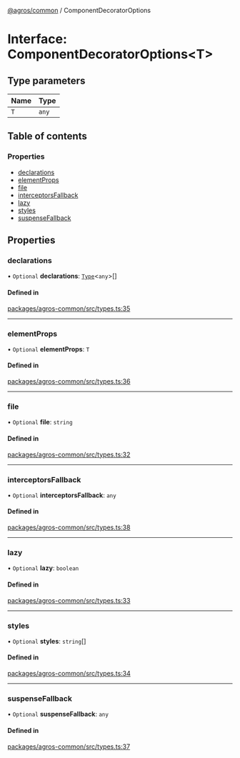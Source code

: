 [@agros/common](../index.md) / ComponentDecoratorOptions

# Interface: ComponentDecoratorOptions<T\>

## Type parameters

| Name | Type |
| :------ | :------ |
| `T` | `any` |

## Table of contents

### Properties

- [declarations](ComponentDecoratorOptions.md#declarations)
- [elementProps](ComponentDecoratorOptions.md#elementprops)
- [file](ComponentDecoratorOptions.md#file)
- [interceptorsFallback](ComponentDecoratorOptions.md#interceptorsfallback)
- [lazy](ComponentDecoratorOptions.md#lazy)
- [styles](ComponentDecoratorOptions.md#styles)
- [suspenseFallback](ComponentDecoratorOptions.md#suspensefallback)

## Properties

### <a id="declarations" name="declarations"></a> declarations

• `Optional` **declarations**: [`Type`](../index.md#type)<`any`\>[]

#### Defined in

[packages/agros-common/src/types.ts:35](https://github.com/agrosjs/agros/blob/ba10164/packages/agros-common/src/types.ts#L35)

___

### <a id="elementprops" name="elementprops"></a> elementProps

• `Optional` **elementProps**: `T`

#### Defined in

[packages/agros-common/src/types.ts:36](https://github.com/agrosjs/agros/blob/ba10164/packages/agros-common/src/types.ts#L36)

___

### <a id="file" name="file"></a> file

• `Optional` **file**: `string`

#### Defined in

[packages/agros-common/src/types.ts:32](https://github.com/agrosjs/agros/blob/ba10164/packages/agros-common/src/types.ts#L32)

___

### <a id="interceptorsfallback" name="interceptorsfallback"></a> interceptorsFallback

• `Optional` **interceptorsFallback**: `any`

#### Defined in

[packages/agros-common/src/types.ts:38](https://github.com/agrosjs/agros/blob/ba10164/packages/agros-common/src/types.ts#L38)

___

### <a id="lazy" name="lazy"></a> lazy

• `Optional` **lazy**: `boolean`

#### Defined in

[packages/agros-common/src/types.ts:33](https://github.com/agrosjs/agros/blob/ba10164/packages/agros-common/src/types.ts#L33)

___

### <a id="styles" name="styles"></a> styles

• `Optional` **styles**: `string`[]

#### Defined in

[packages/agros-common/src/types.ts:34](https://github.com/agrosjs/agros/blob/ba10164/packages/agros-common/src/types.ts#L34)

___

### <a id="suspensefallback" name="suspensefallback"></a> suspenseFallback

• `Optional` **suspenseFallback**: `any`

#### Defined in

[packages/agros-common/src/types.ts:37](https://github.com/agrosjs/agros/blob/ba10164/packages/agros-common/src/types.ts#L37)
